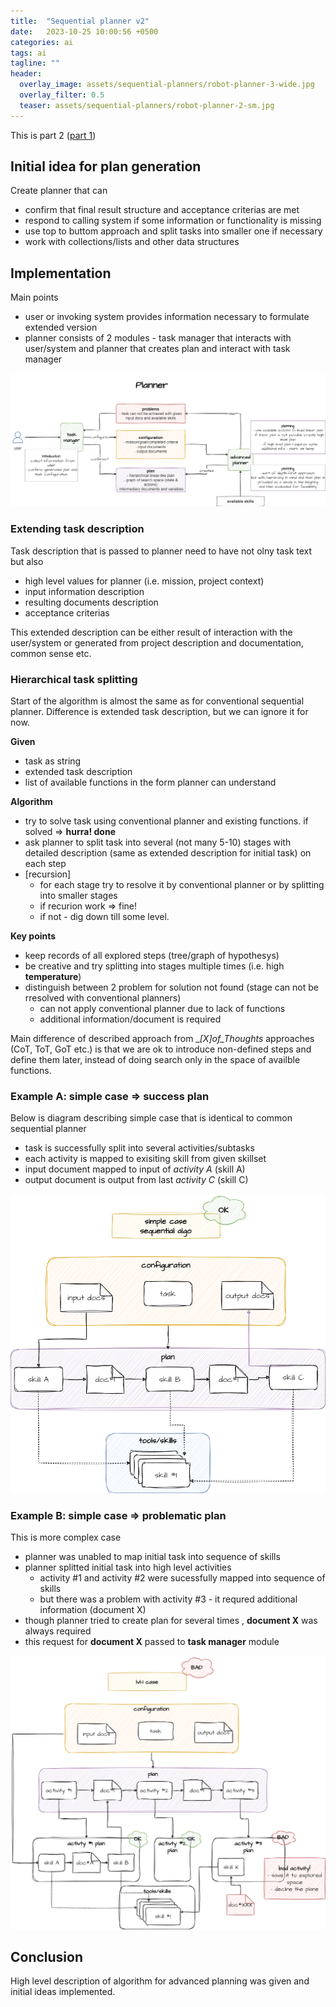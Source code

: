 ```yaml
---
title:  "Sequential planner v2"
date:   2023-10-25 10:00:56 +0500
categories: ai
tags: ai
tagline: ""
header:
  overlay_image: assets/sequential-planners/robot-planner-3-wide.jpg
  overlay_filter: 0.5
  teaser: assets/sequential-planners/robot-planner-2-sm.jpg
---
```


This is part 2 ([part 1](/problems-of-common-sequential-planners))

## Initial idea for plan generation

Create planner that can 
- confirm that final result structure and acceptance criterias are met
- respond to calling system if some information or functionality is missing 
- use top to buttom approach and split tasks into smaller one if necessary
- work with collections/lists and other data structures


## Implementation
Main points
- user or invoking system provides information necessary to formulate extended version
- planner consists of 2 modules - task manager that interacts with user/system and planner that creates plan and interact with task manager

![seqential planner v2](/assets/sequential-planners/planner_v2.png)


### Extending task description
 Task description that is passed to planner need to have not olny task text but also
 - high level values for planner (i.e. mission, project context)
 - input information description
 - resulting documents description
 - acceptance criterias

 This extended description can be either result of interaction with the user/system or generated from project description and documentation, common sense etc.

### Hierarchical task splitting

Start of the algorithm is almost the same as for conventional sequential planner. Difference is extended task description, but we can ignore it for now.

__Given__
- task as string
- extended task description
- list of available functions in the form planner can understand

__Algorithm__
- try to solve task using conventional planner and existing functions. if solved => __hurra! done__
- ask planner to split task into several (not many 5-10) stages with detailed description (same as extended description for initial task) on each step
- [recursion]
  - for each stage try to resolve it by conventional planner or by splitting into smaller stages
  - if recurion work => fine!
  - if not - dig down till some level.

__Key points__
- keep records of all explored steps (tree/graph of hypothesys)
- be creative and try splitting into stages multiple times (i.e. high __temperature__)
- distinguish between 2 problem for solution not found (stage can not be rresolved with conventional planners)
  - can not apply conventional planner due to lack of functions
  - additional information/document is required

Main difference of described approach from __[X]_of_Thoughts__ approaches (CoT, ToT, GoT etc.) is that we are ok to introduce non-defined steps and define them later, instead of doing search only in the space of availble functions.

### Example A: simple case => success plan
Below is diagram describing simple case that is identical to common sequential planner
- task is successfully split into several activities/subtasks
- each activity is mapped to exisiting skill from given skillset
- input document mapped to input of *activity A* (skill A)
- output document is output from last *activity C* (skill C)

![simple case plan](/assets/sequential-planners/simple_case_plan.png)


### Example B: simple case => problematic plan
This is more complex case 
- planner was unabled to map initial task into sequence of skills
- planner splitted initial task into high level activities
  - activity #1 and activity #2 were sucessfully mapped into sequence of skills
  - but there was a problem with activity #3 - it requred additional information (document X)
- though planner tried to create plan for several times , __document X__ was always required 
- this request for __document X__ passed to __task manager__ module


![bad planning](/assets/sequential-planners/multilevel_case_plan.png)


## Conclusion
High level description of algorithm for advanced planning was given and initial ideas implemented.